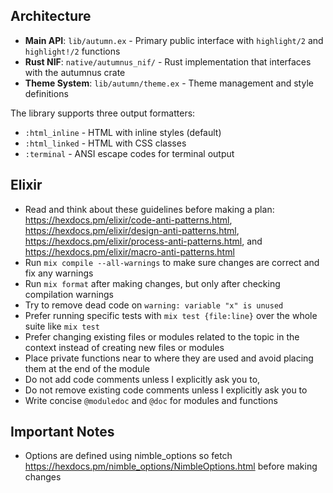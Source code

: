 ## Architecture
- **Main API**: `lib/autumn.ex` - Primary public interface with `highlight/2` and `highlight!/2` functions
- **Rust NIF**: `native/autumnus_nif/` - Rust implementation that interfaces with the autumnus crate
- **Theme System**: `lib/autumn/theme.ex` - Theme management and style definitions

The library supports three output formatters:
- `:html_inline` - HTML with inline styles (default)
- `:html_linked` - HTML with CSS classes
- `:terminal` - ANSI escape codes for terminal output

## Elixir
- Read and think about these guidelines before making a plan: https://hexdocs.pm/elixir/code-anti-patterns.html, https://hexdocs.pm/elixir/design-anti-patterns.html, https://hexdocs.pm/elixir/process-anti-patterns.html, and https://hexdocs.pm/elixir/macro-anti-patterns.html
- Run `mix compile --all-warnings` to make sure changes are correct and fix any warnings
- Run `mix format` after making changes, but only after checking compilation warnings
- Try to remove dead code on `warning: variable "x" is unused`
- Prefer running specific tests with `mix test {file:line}` over the whole suite like `mix test`
- Prefer changing existing files or modules related to the topic in the context instead of creating new files or modules
- Place private functions near to where they are used and avoid placing them at the end of the module
- Do not add code comments unless I explicitly ask you to,
- Do not remove existing code comments unless I explicitly ask you to
- Write concise `@moduledoc` and `@doc` for modules and functions

## Important Notes
- Options are defined using nimble_options so fetch https://hexdocs.pm/nimble_options/NimbleOptions.html before making changes
